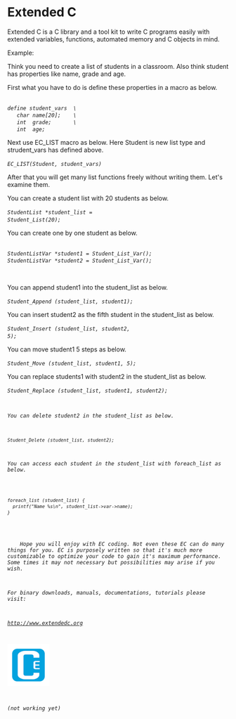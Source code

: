 # Extended C 

Extended C is a C library and a tool kit to write C programs easily with extended variables, functions, automated memory and C objects in mind.

Example:

Think you need to create a list of students in a classroom. Also think student has properties like name, grade and age.  

First what you have to do is define these properties in a macro as below.  

<pre><code><i>
define student_vars  \
   char name[20];    \
   int  grade;       \
   int  age;
</i></code></pre>

Next use EC_LIST macro as below. Here Student is new list type and strudent_vars has defined above.  

<code><i>EC_LIST(Student, student_vars)</i></code><br>

After that you will get many list functions freely without writing them. Let's examine them.<br>

You can create a student list with 20 students as below.  

<code><i>StudentList *student_list = Student_List(20);</i></code><br>

You can create one by one student as below.  

<pre><code><i>
StudentListVar *student1 = Student_List_Var();
StudentListVar *student2 = Student_List_Var();
</i></code></pre><br>

You can append student1 into the student_list as below.  

<code><i>Student_Append (student_list, student1);</i></code><br>

You can insert student2 as the fifth student in the student_list as below.  

<code><i>Student_Insert (student_list, student2, 5);</i></code><br>

You can move student1 5 steps as below.  

<code><i>Student_Move (student_list, student1, 5);</i></code><br>

You can replace students1 with student2 in the student_list as below.  

<code><i>Student_Replace (student_list, student1, student2);<br>

You can delete student2 in the student_list as below.

<code><i>Student_Delete (student_list, student2);</i></code><br>

You can access each student in the student_list with foreach_list as below.

<pre><code><i>
foreach_list (student_list) {
  printf("Name %s\n", student_list->var->name);
}
</i></code></pre>
&nbsp; &nbsp; Hope you will enjoy with EC coding. Not even these EC can do many things for you. EC is purposely written so that it's much more customizable to optimize your code to gain it's maximum performance. Some times it may not necessary but possibilities may arise if you wish.  

For binary downloads, manuals, documentations, tutorials please visit:  

<http://www.extendedc.org>  

![Logo, Extended C logo ](docs/images/ec96.png)  

*(not working yet)*
